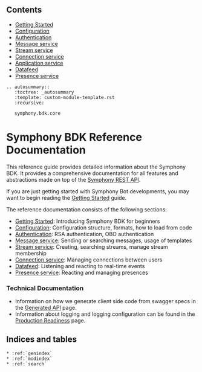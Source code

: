 Contents
--------

* [Getting Started](markdown/getting_started.md)
* [Configuration](markdown/configuration.md)
* [Authentication](markdown/authentication.md)
* [Message service](markdown/message_service.md)
* [Stream service](markdown/stream_service.md)
* [Connection service](markdown/connection_service.md)
* [Application service](markdown/application_service.md)
* [Datafeed](markdown/datafeed.md)
* [Presence service](markdown/presence_service.md)

```eval_rst
.. autosummary::
   :toctree: _autosummary
   :template: custom-module-template.rst
   :recursive:

   symphony.bdk.core
```

# Symphony BDK Reference Documentation

This reference guide provides detailed information about the Symphony BDK. It provides a comprehensive documentation
for all features and abstractions made on top of the [Symphony REST API](https://developers.symphony.com/restapi/reference).

If you are just getting started with Symphony Bot developments, you may want to begin reading the
[Getting Started](markdown/getting_started.md) guide.

The reference documentation consists of the following sections:
* [Getting Started](markdown/getting_started.md): Introducing Symphony BDK for beginners
* [Configuration](markdown/configuration.md): Configuration structure, formats, how to load from code
* [Authentication](markdown/authentication.md): RSA authentication, OBO authentication
* [Message service](markdown/message_service.md): Sending or searching messages, usage of templates
* [Stream service](markdown/stream_service.md): Creating, searching streams, manage stream membership
* [Connection service](markdown/connection_service.md): Managing connections between users
* [Datafeed](markdown/datafeed.md): Listening and reacting to real-time events
* [Presence service](markdown/presence_service.md): Reacting and managing presences
### Technical Documentation
* Information on how we generate client side code from swagger specs in the
[Generated API](markdown/tech/generated_api.md) page.
* Information about logging and logging configuration can be found in the
  [Production Readiness](markdown/tech/production_readiness.md) page.

Indices and tables
------------------

```eval_rst
* :ref:`genindex`
* :ref:`modindex`
* :ref:`search`
```
